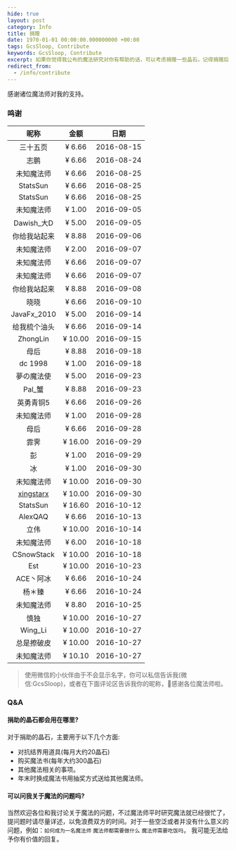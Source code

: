 ```yaml
---
hide: true
layout: post
category: Info
title: 捐赠
date: 1970-01-01 00:00:00.000000000 +00:00
tags: GcsSloop, Contribute
keywords: GcsSloop, Contribute
excerpt: 如果你觉得我公布的魔法研究对你有帮助的话，可以考虑捐赠一些晶石，记得捐赠后在留言板下面写上您的姓名或者昵称，以及可以在社交网络上找到的链接，以便将您添加到捐赠列表。
redirect_from:
  - /info/contribute
---
```


感谢诸位魔法师对我的支持。

### 鸣谢

|                    昵称                    |   金额    |     日期     |
| :--------------------------------------: | :-----: | :--------: |
|                   三十五页                   | ¥ 6.66  | 2016-08-15 |
|                    志鹏                    | ¥ 6.66  | 2016-08-24 |
|                  未知魔法师                   | ¥ 6.66  | 2016-08-25 |
|                 StatsSun                 | ¥ 6.66  | 2016-08-25 |
|                 StatsSun                 | ¥ 6.66  | 2016-08-25 |
|                  未知魔法师                   | ¥ 1.00  | 2016-09-05 |
|                Dawish_大D                 | ¥ 5.00  | 2016-09-05 |
|                  你给我站起来                  | ¥ 8.88  | 2016-09-06 |
|                  未知魔法师                   | ¥ 2.00  | 2016-09-07 |
|                  未知魔法师                   | ¥ 6.66  | 2016-09-07 |
|                  未知魔法师                   | ¥ 6.66  | 2016-09-07 |
|                  你给我站起来                  | ¥ 8.88  | 2016-09-08 |
|                    晓晓                    | ¥ 6.66  | 2016-09-10 |
|               JavaFx_2010                | ¥ 5.00  | 2016-09-14 |
|                  给我梳个油头                  | ¥ 6.66  | 2016-09-14 |
|                 ZhongLin                 | ¥ 10.00 | 2016-09-15 |
|                    母后                    | ¥ 8.88  | 2016-09-18 |
|                 dc 1998                  | ¥ 1.00  | 2016-09-18 |
|                  夢の魔法使                   | ¥ 5.00  | 2016-09-23 |
|                  Pal_蟹                   | ¥ 8.88  | 2016-09-23 |
|                  英勇青铜5                   | ¥ 6.66  | 2016-09-26 |
|                  未知魔法师                   | ¥ 1.00  | 2016-09-28 |
|                    母后                    | ¥ 6.66  | 2016-09-28 |
|                    霏霁                    | ¥ 16.00 | 2016-09-29 |
|                    彭                     | ¥ 1.00  | 2016-09-29 |
|                    冰                     | ¥ 1.00  | 2016-09-30 |
|                  未知魔法师                   | ¥ 10.00 | 2016-09-30 |
| [xingstarx](https://github.com/xingstarx) | ¥ 10.00 | 2016-09-30 |
|                 StatsSun                 | ¥ 16.60 | 2016-10-12 |
|                 AlexQAQ                  | ¥ 6.66  | 2016-10-13 |
|                    立伟                    | ¥ 10.00 | 2016-10-14 |
|                  未知魔法师                   | ¥ 6.00  | 2016-10-18 |
|                CSnowStack                | ¥ 10.00 | 2016-10-18 |
|                   Est                    | ¥ 10.00 | 2016-10-23 |
|                  ACE丶阿冰                  | ¥ 6.66  | 2016-10-24 |
|                   杨＊臻                    | ¥ 6.66  | 2016-10-24 |
|                  未知魔法师                   | ¥ 8.80  | 2016-10-25 |
|                    慎独                    | ¥ 10.00 | 2016-10-27 |
|                 Wing_Li                  | ¥ 10.00 | 2016-10-27 |
|                  总是擦破皮                   | ¥ 10.00 | 2016-10-27 |
|                  未知魔法师                   | ¥ 10.10 | 2016-10-27 |


>使用微信的小伙伴由于不会显示名字，你可以私信告诉我(微信:GcsSloop)，或者在下面评论区告诉我你的昵称，🙏感谢各位魔法师啦。



### Q&A

#### 捐助的晶石都会用在哪里?

对于捐助的晶石，主要用于以下几个方面:

* 对抗结界用道具(每月大约20晶石)
* 购买魔法书(每年大约300晶石)
* 其他魔法相关的事项。
* 年末时换成魔法书用抽奖方式送给其他魔法师。



#### 可以问我关于魔法的问题吗?

当然欢迎各位和我讨论关于魔法的问题，不过魔法师平时研究魔法就已经很忙了，提问题时请尽量详述，以免浪费双方的时间。对于一些空泛或者并没有什么意义的问题，例如：`如何成为一名魔法师` `魔法师都需要做什么` `魔法师需要吃饭吗`， 我可能无法给予你有价值的回复。


